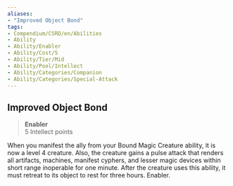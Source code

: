 ```yaml
---
aliases:
- "Improved Object Bond"
tags:
- Compendium/CSRD/en/Abilities
- Ability
- Ability/Enabler
- Ability/Cost/5
- Ability/Tier/Mid
- Ability/Pool/Intellect
- Ability/Categories/Companion
- Ability/Categories/Special-Attack
---
```


  
## Improved Object Bond  
>**Enabler**  
>5 Intellect points
  
When you manifest the ally from your Bound Magic Creature ability, it is now a level 4 creature. Also, the creature gains a pulse attack that renders all artifacts, machines, manifest cyphers, and lesser magic devices within short range inoperable for one minute. After the creature uses this ability, it must retreat to its object to rest for three hours. Enabler.